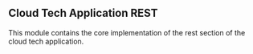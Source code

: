 ## Cloud Tech Application REST

This module contains the core implementation of the rest section of the cloud tech application.